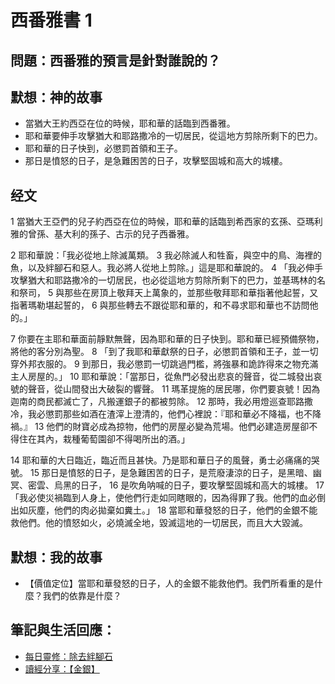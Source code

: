 # 西番雅書 1

## 問題：西番雅的預言是針對誰說的？

## 默想：神的故事
+ 當猶大王約西亞在位的時候，耶和華的話臨到西番雅。
+ 耶和華要伸手攻擊猶大和耶路撒冷的一切居民，從這地方剪除所剩下的巴力。
+ 耶和華的日子快到，必懲罰首領和王子。
+ 那日是憤怒的日子，是急難困苦的日子，攻擊堅固城和高大的城樓。

## 经文
1 當猶大王亞們的兒子約西亞在位的時候，耶和華的話臨到希西家的玄孫、亞瑪利雅的曾孫、基大利的孫子、古示的兒子西番雅。

2 耶和華說：「我必從地上除滅萬類。 3 我必除滅人和牲畜，與空中的鳥、海裡的魚，以及絆腳石和惡人。我必將人從地上剪除。」這是耶和華說的。 4 「我必伸手攻擊猶大和耶路撒冷的一切居民，也必從這地方剪除所剩下的巴力，並基瑪林的名和祭司， 5 與那些在房頂上敬拜天上萬象的，並那些敬拜耶和華指著他起誓，又指著瑪勒堪起誓的， 6 與那些轉去不跟從耶和華的，和不尋求耶和華也不訪問他的。」

7 你要在主耶和華面前靜默無聲，因為耶和華的日子快到。耶和華已經預備祭物，將他的客分別為聖。 8 「到了我耶和華獻祭的日子，必懲罰首領和王子，並一切穿外邦衣服的。 9 到那日，我必懲罰一切跳過門檻，將強暴和詭詐得來之物充滿主人房屋的。」 10 耶和華說：「當那日，從魚門必發出悲哀的聲音，從二城發出哀號的聲音，從山間發出大破裂的響聲。 11 瑪革提施的居民哪，你們要哀號！因為迦南的商民都滅亡了，凡搬運銀子的都被剪除。 12 那時，我必用燈巡查耶路撒冷，我必懲罰那些如酒在渣滓上澄清的，他們心裡說：『耶和華必不降福，也不降禍。』 13 他們的財寶必成為掠物，他們的房屋必變為荒場。他們必建造房屋卻不得住在其內，栽種葡萄園卻不得喝所出的酒。」

14 耶和華的大日臨近，臨近而且甚快。乃是耶和華日子的風聲，勇士必痛痛的哭號。 15 那日是憤怒的日子，是急難困苦的日子，是荒廢淒涼的日子，是黑暗、幽冥、密雲、烏黑的日子， 16 是吹角呐喊的日子，要攻擊堅固城和高大的城樓。 17 「我必使災禍臨到人身上，使他們行走如同瞎眼的，因為得罪了我。他們的血必倒出如灰塵，他們的肉必拋棄如糞土。」 18 當耶和華發怒的日子，他們的金銀不能救他們。他的憤怒如火，必燒滅全地，毀滅這地的一切居民，而且大大毀滅。

## 默想：我的故事
+ 【價值定位】當耶和華發怒的日子，人的金銀不能救他們。我們所看重的是什麼？我們的依靠是什麼？

## 筆記與生活回應：
+ [每日靈修：除去絆腳石](https://bibleplan.github.io/sharing/zhuolin/day6-wk93-sharing.html)
+ [讀經分享：【金銀】](https://bibleplan.github.io/sharing/day6-wk93-sharing.html)
